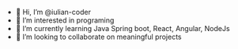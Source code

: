 - 👋 Hi, I’m @iulian-coder
- 👀 I’m interested in programing
- 🌱 I’m currently learning Java Spring boot, React, Angular, NodeJs
- 💞️ I’m looking to collaborate on meaningful projects

<!---
iulian-coder/iulian-coder is a ✨ special ✨ repository because its `README.md` (this file) appears on your GitHub profile.
You can click the Preview link to take a look at your changes.
--->
